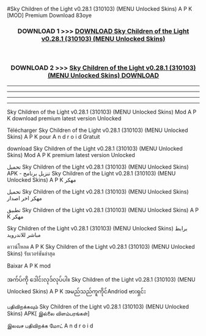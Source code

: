 #Sky Children of the Light  v0.28.1 (310103) (MENU Unlocked Skins) A P K [MOD] Premium Download 83oye



<div align="center">

<h3>DOWNLOAD 1 >>> <a href="https://teeasianyam.web.app?sq=Sky Children of the Light  v0.28.1 (310103) (MENU Unlocked Skins)">DOWNLOAD Sky Children of the Light  v0.28.1 (310103) (MENU Unlocked Skins) </a></h3><br>

<h3>DOWNLOAD 2 >>> <a href="https://teeasianyam.web.app?sq=Sky Children of the Light  v0.28.1 (310103) (MENU Unlocked Skins) ">Sky Children of the Light  v0.28.1 (310103) (MENU Unlocked Skins)  DOWNLOAD </a></h3>

</div>


----------------------------------------------------------

----------------------------------------------------------

----------------------------------------------------------

----------------------------------------------------------


Sky Children of the Light  v0.28.1 (310103) (MENU Unlocked Skins)  Mod A P K download premium latest version Unlocked

Télécharger Sky Children of the Light  v0.28.1 (310103) (MENU Unlocked Skins)  A P K pour A n d r o i d Gratuit

download Sky Children of the Light  v0.28.1 (310103) (MENU Unlocked Skins)  Mod A P K premium latest version Unlocked

تحميل Sky Children of the Light  v0.28.1 (310103) (MENU Unlocked Skins)  APK - تنزيل برنامج Sky Children of the Light  v0.28.1 (310103) (MENU Unlocked Skins)  A P K مهكر

تحميل Sky Children of the Light  v0.28.1 (310103) (MENU Unlocked Skins)  مهكر اخر اصدار

تطبيق Sky Children of the Light  v0.28.1 (310103) (MENU Unlocked Skins)  A P K مهكر

Sky Children of the Light  v0.28.1 (310103) (MENU Unlocked Skins)  برابط مباشر للاندرويد

ดาวน์โหลด A P K Sky Children of the Light  v0.28.1 (310103) (MENU Unlocked Skins)  รับเวอร์ชันล่าสุด

Baixar A P K mod

အက်ပ်ကို ဒေါင်းလုဒ်လုပ်ပါ။ Sky Children of the Light  v0.28.1 (310103) (MENU Unlocked Skins)  A P K အမည်သည်ကူကိုင်Andriod ဗားရှင်း

பதிவிறக்கவும் Sky Children of the Light  v0.28.1 (310103) (MENU Unlocked Skins)  APK[ இல்லை விளம்பரங்கள்] 
 
இலவச பதிவிறக்க மோட் A n d r o i d




